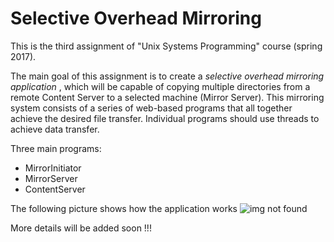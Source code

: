 # Selective Overhead Mirroring

This is the third assignment of "Unix Systems Programming" course (spring 2017).

The main goal of this assignment is to create a *selective overhead mirroring application* , which will be capable of copying multiple directories from a remote Content Server to a selected machine (Mirror Server). This mirroring system consists of a series of web-based programs that all together achieve the desired file transfer. Individual programs should use threads to achieve data transfer.

Three main programs:
  * MirrorInitiator
  * MirrorServer
  * ContentServer


The following picture shows how the application works
![img not found](https://github.com/giorgospan/SelectiveOverheadMirroring/blob/master/figure.png "Figure")


More details will be added soon !!!
